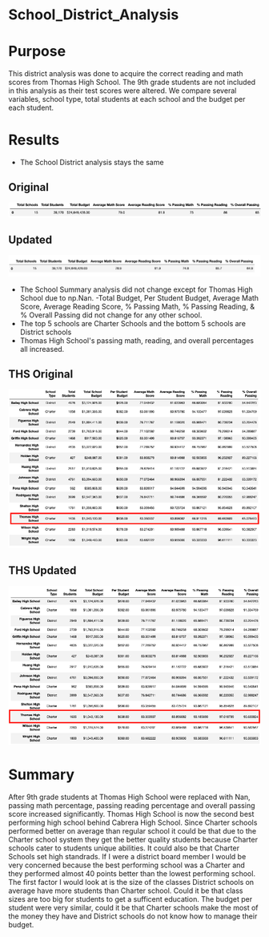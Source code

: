 # School_District_Analysis

# Purpose
This district analysis was done to acquire the correct reading and math scores from Thomas High School. The 9th grade students are not included in this analysis as their test scores were altered. We compare several variables, school type, total students at each school and the budget per each student.

# Results
- The School District analysis stays the same
## Original
![Original Summary](https://github.com/AmirO8/School_District_Analysis/blob/main/Images/Original%20District%20Summary.png)
## Updated
![New Summary](https://github.com/AmirO8/School_District_Analysis/blob/main/Images/New%20District%20Summary.png)
- The School Summary analysis did not change except for Thomas High School due to np.Nan. 
 -Total Budget, Per Student Budget, Average Math Score, Average Reading Score, % Passing Math, % Passing Reading, & % Overall Passing did not change for any other school.
- The top 5 schools are Charter Schools and the bottom 5 schools are District schools
- Thomas High School's passing math, reading, and overall percentages all increased. 
## THS Original
![Original THS](https://github.com/AmirO8/School_District_Analysis/blob/main/Images/Original%20Thomas%20High%20School%20Summary.png)
## THS Updated
![Updated THS](https://github.com/AmirO8/School_District_Analysis/blob/main/Images/New%20Thomas%20High%20School%20Summary.png)
# Summary
After 9th grade students at Thomas High School were replaced with Nan, passing math percentage, passing reading percentage and overall passing score increased significantly. Thomas High School is now the second best performing high school behind Cabrera High School. 
Since Charter schools performed better on average than regular school it could be that due to the Charter school system they get the better quality students because Charter schools cater to students unique abilities. It could also be that Charter Schools set high standrads. If I were a district board member I would be very concerned because the best performing school was a Charter and they performed almost 40 points better than the lowest performing school. The first factor I would look at is the size of the classes District schools on average have more students than Charter school. Could it be that class sizes are too big for students to get a sufficent education. The budget per student were very similar, could it be that Charter schools make the most of the money they have and District schools do not know how to manage their budget.
